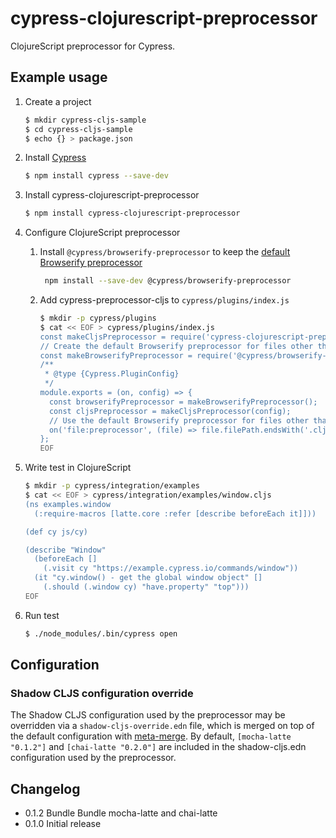 # cypress-clojurescript-preprocessor

ClojureScript preprocessor for Cypress.

## Example usage

1. Create a project

   ```sh
   $ mkdir cypress-cljs-sample
   $ cd cypress-cljs-sample
   $ echo {} > package.json
   ```

2. Install [Cypress](https://docs.cypress.io/guides/getting-started/installing-cypress.html#Installing)

   ```sh
   $ npm install cypress --save-dev
   ```

3. Install cypress-clojurescript-preprocessor

   ```sh
   $ npm install cypress-clojurescript-preprocessor
   ```

4. Configure ClojureScript preprocessor

   1. Install  `@cypress/browserify-preprocessor` to keep the [default Browserify preprocessor](https://docs.cypress.io/api/plugins/preprocessors-api.html#Defaults)

      ```sh
       npm install --save-dev @cypress/browserify-preprocessor
      ```

   2. Add cypress-preprocessor-cljs to `cypress/plugins/index.js`

      ```sh
      $ mkdir -p cypress/plugins
      $ cat << EOF > cypress/plugins/index.js
      const makeCljsPreprocessor = require('cypress-clojurescript-preprocessor');
      // Create the default Browserify preprocessor for files other than *.cljs
      const makeBrowserifyPreprocessor = require('@cypress/browserify-preprocessor');
      /**
       * @type {Cypress.PluginConfig}
       */
      module.exports = (on, config) => {
        const browserifyPreprocessor = makeBrowserifyPreprocessor();
        const cljsPreprocessor = makeCljsPreprocessor(config);
        // Use the default Browserify preprocessor for files other than *.cljs
        on('file:preprocessor', (file) => file.filePath.endsWith('.cljs') ? cljsPreprocessor(file) : browserifyPreprocessor(file));
      };
      EOF
      ```
5. Write test in ClojureScript

   ```sh
   $ mkdir -p cypress/integration/examples
   $ cat << EOF > cypress/integration/examples/window.cljs
   (ns examples.window
     (:require-macros [latte.core :refer [describe beforeEach it]]))

   (def cy js/cy)

   (describe "Window"
     (beforeEach []
       (.visit cy "https://example.cypress.io/commands/window"))
     (it "cy.window() - get the global window object" []
       (.should (.window cy) "have.property" "top")))
   EOF
   ```
6. Run test

   ```sh
   $ ./node_modules/.bin/cypress open
   ```

## Configuration

### Shadow CLJS configuration override

The Shadow CLJS configuration used by the preprocessor may be overridden via a `shadow-cljs-override.edn` file, which is merged on top of the default configuration with [meta-merge](https://github.com/weavejester/meta-merge). By default, `[mocha-latte "0.1.2"]` and `[chai-latte "0.2.0"]` are included in the shadow-cljs.edn configuration used by the preprocessor.

## Changelog

* 0.1.2 Bundle Bundle mocha-latte and chai-latte 
* 0.1.0 Initial release
